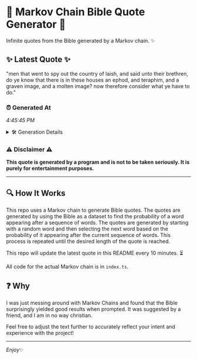 # 📖 Markov Chain Bible Quote Generator 📖

Infinite quotes from the Bible generated by a Markov chain. ✨

## ✨ Latest Quote ✨
"men that went to spy out the country of laish, and said unto their brethren, do ye know that there is in these houses an ephod, and teraphim, and a graven image, and a molten image? now therefore consider what ye have to do."

### ⏰ Generated At
*4:45:45 PM*

<details>
    <summary>🛠️ Generation Details</summary>
    <p>
        <strong>🌱 Seed:</strong> men<br>
        <strong>🔄 Iterations:</strong> 43<br>
        <strong>📜 Context History:</strong><br>[ men ]: that<br>[ men, that ]: went<br>[ men, that, went ]: to<br>[ men, that, went, to ]: spy<br>[ men, that, went, to, spy ]: out<br>[ men, that, went, to, spy, out ]: the<br>[ that, went, to, spy, out, the ]: country<br>[ went, to, spy, out, the, country ]: of<br>[ to, spy, out, the, country, of ]: laish,<br>[ spy, out, the, country, of, laish, ]: and<br>[ out, the, country, of, laish,, and ]: said<br>[ the, country, of, laish,, and, said ]: unto<br>[ country, of, laish,, and, said, unto ]: their<br>[ of, laish,, and, said, unto, their ]: brethren,<br>[ laish,, and, said, unto, their, brethren, ]: do<br>[ and, said, unto, their, brethren,, do ]: ye<br>[ said, unto, their, brethren,, do, ye ]: know<br>[ unto, their, brethren,, do, ye, know ]: that<br>[ their, brethren,, do, ye, know, that ]: there<br>[ brethren,, do, ye, know, that, there ]: is<br>[ do, ye, know, that, there, is ]: in<br>[ ye, know, that, there, is, in ]: these<br>[ know, that, there, is, in, these ]: houses<br>[ that, there, is, in, these, houses ]: an<br>[ there, is, in, these, houses, an ]: ephod,<br>[ is, in, these, houses, an, ephod, ]: and<br>[ in, these, houses, an, ephod,, and ]: teraphim,<br>[ these, houses, an, ephod,, and, teraphim, ]: and<br>[ houses, an, ephod,, and, teraphim,, and ]: a<br>[ an, ephod,, and, teraphim,, and, a ]: graven<br>[ ephod,, and, teraphim,, and, a, graven ]: image,<br>[ and, teraphim,, and, a, graven, image, ]: and<br>[ teraphim,, and, a, graven, image,, and ]: a<br>[ and, a, graven, image,, and, a ]: molten<br>[ a, graven, image,, and, a, molten ]: image?<br>[ graven, image,, and, a, molten, image? ]: now<br>[ image,, and, a, molten, image?, now ]: therefore<br>[ and, a, molten, image?, now, therefore ]: consider<br>[ a, molten, image?, now, therefore, consider ]: what<br>[ molten, image?, now, therefore, consider, what ]: ye<br>[ image?, now, therefore, consider, what, ye ]: have<br>[ now, therefore, consider, what, ye, have ]: to<br>[ therefore, consider, what, ye, have, to ]: do.<br>
    </p>
</details>

### ⚠️ Disclaimer ⚠️
**This quote is generated by a program and is not to be taken seriously. It is purely for entertainment purposes.**

---

## 🔍 How It Works

This repo uses a Markov chain to generate Bible quotes. The quotes are generated by using the Bible as a dataset to find the probability of a word appearing after a sequence of words. The quotes are generated by starting with a random word and then selecting the next word based on the probability of it appearing after the current sequence of words. This process is repeated until the desired length of the quote is reached.

This repo will update the latest quote in this README every 10 minutes. ⏳

All code for the actual Markov chain is in `index.ts`.

## ❓ Why

I was just messing around with Markov Chains and found that the Bible surprisingly yielded good results when prompted. 
It was suggested by a friend, and I am in no way christian.

Feel free to adjust the text further to accurately reflect your intent and experience with the project!

---

*Enjoy*✨
